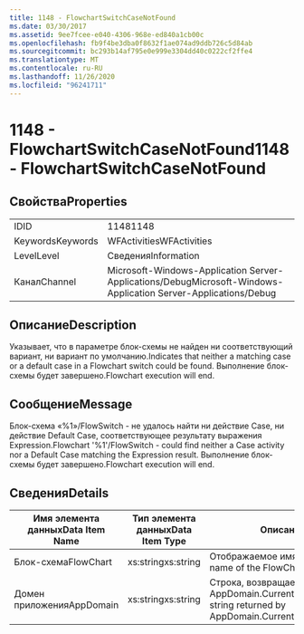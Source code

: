 ```yaml
---
title: 1148 - FlowchartSwitchCaseNotFound
ms.date: 03/30/2017
ms.assetid: 9ee7fcee-e040-4306-968e-ed840a1cb00c
ms.openlocfilehash: fb9f4be3dba0f8632f1ae074ad9ddb726c5d84ab
ms.sourcegitcommit: bc293b14af795e0e999e3304dd40c0222cf2ffe4
ms.translationtype: MT
ms.contentlocale: ru-RU
ms.lasthandoff: 11/26/2020
ms.locfileid: "96241711"
---
```

# <a name="1148---flowchartswitchcasenotfound"></a><span data-ttu-id="beec6-102">1148 - FlowchartSwitchCaseNotFound</span><span class="sxs-lookup"><span data-stu-id="beec6-102">1148 - FlowchartSwitchCaseNotFound</span></span>

## <a name="properties"></a><span data-ttu-id="beec6-103">Свойства</span><span class="sxs-lookup"><span data-stu-id="beec6-103">Properties</span></span>  
  
|||  
|-|-|  
|<span data-ttu-id="beec6-104">ID</span><span class="sxs-lookup"><span data-stu-id="beec6-104">ID</span></span>|<span data-ttu-id="beec6-105">1148</span><span class="sxs-lookup"><span data-stu-id="beec6-105">1148</span></span>|  
|<span data-ttu-id="beec6-106">Keywords</span><span class="sxs-lookup"><span data-stu-id="beec6-106">Keywords</span></span>|<span data-ttu-id="beec6-107">WFActivities</span><span class="sxs-lookup"><span data-stu-id="beec6-107">WFActivities</span></span>|  
|<span data-ttu-id="beec6-108">Level</span><span class="sxs-lookup"><span data-stu-id="beec6-108">Level</span></span>|<span data-ttu-id="beec6-109">Сведения</span><span class="sxs-lookup"><span data-stu-id="beec6-109">Information</span></span>|  
|<span data-ttu-id="beec6-110">Канал</span><span class="sxs-lookup"><span data-stu-id="beec6-110">Channel</span></span>|<span data-ttu-id="beec6-111">Microsoft-Windows-Application Server-Applications/Debug</span><span class="sxs-lookup"><span data-stu-id="beec6-111">Microsoft-Windows-Application Server-Applications/Debug</span></span>|  
  
## <a name="description"></a><span data-ttu-id="beec6-112">Описание</span><span class="sxs-lookup"><span data-stu-id="beec6-112">Description</span></span>  

 <span data-ttu-id="beec6-113">Указывает, что в параметре блок-схемы не найден ни соответствующий вариант, ни вариант по умолчанию.</span><span class="sxs-lookup"><span data-stu-id="beec6-113">Indicates that neither a matching case or a default case in a Flowchart switch could be found.</span></span> <span data-ttu-id="beec6-114">Выполнение блок-схемы будет завершено.</span><span class="sxs-lookup"><span data-stu-id="beec6-114">Flowchart execution will end.</span></span>  
  
## <a name="message"></a><span data-ttu-id="beec6-115">Сообщение</span><span class="sxs-lookup"><span data-stu-id="beec6-115">Message</span></span>  

 <span data-ttu-id="beec6-116">Блок-схема «%1»/FlowSwitch - не удалось найти ни действие Case, ни действие Default Case, соответствующее результату выражения Expression.</span><span class="sxs-lookup"><span data-stu-id="beec6-116">Flowchart '%1'/FlowSwitch - could find neither a Case activity nor a Default Case matching the Expression result.</span></span> <span data-ttu-id="beec6-117">Выполнение блок-схемы будет завершено.</span><span class="sxs-lookup"><span data-stu-id="beec6-117">Flowchart execution will end.</span></span>  
  
## <a name="details"></a><span data-ttu-id="beec6-118">Сведения</span><span class="sxs-lookup"><span data-stu-id="beec6-118">Details</span></span>  
  
|<span data-ttu-id="beec6-119">Имя элемента данных</span><span class="sxs-lookup"><span data-stu-id="beec6-119">Data Item Name</span></span>|<span data-ttu-id="beec6-120">Тип элемента данных</span><span class="sxs-lookup"><span data-stu-id="beec6-120">Data Item Type</span></span>|<span data-ttu-id="beec6-121">Описание</span><span class="sxs-lookup"><span data-stu-id="beec6-121">Description</span></span>|  
|--------------------|--------------------|-----------------|  
|<span data-ttu-id="beec6-122">Блок-схема</span><span class="sxs-lookup"><span data-stu-id="beec6-122">FlowChart</span></span>|<span data-ttu-id="beec6-123">xs:string</span><span class="sxs-lookup"><span data-stu-id="beec6-123">xs:string</span></span>|<span data-ttu-id="beec6-124">Отображаемое имя блок-схемы.</span><span class="sxs-lookup"><span data-stu-id="beec6-124">The display name of the FlowChart.</span></span>|  
|<span data-ttu-id="beec6-125">Домен приложения</span><span class="sxs-lookup"><span data-stu-id="beec6-125">AppDomain</span></span>|<span data-ttu-id="beec6-126">xs:string</span><span class="sxs-lookup"><span data-stu-id="beec6-126">xs:string</span></span>|<span data-ttu-id="beec6-127">Строка, возвращаемая AppDomain.CurrentDomain.FriendlyName.</span><span class="sxs-lookup"><span data-stu-id="beec6-127">The string returned by AppDomain.CurrentDomain.FriendlyName.</span></span>|
